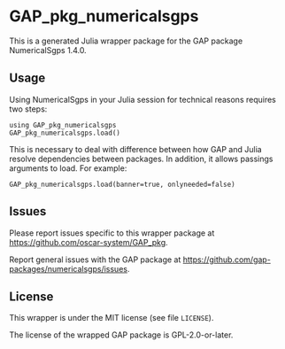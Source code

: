 # GAP_pkg_numericalsgps

This is a generated Julia wrapper package for the GAP package NumericalSgps 1.4.0.

## Usage

Using NumericalSgps in your Julia session for technical reasons requires two steps:

    using GAP_pkg_numericalsgps
    GAP_pkg_numericalsgps.load()

This is necessary to deal with difference between how GAP and Julia
resolve dependencies between packages. In addition, it allows passings
arguments to load. For example:

    GAP_pkg_numericalsgps.load(banner=true, onlyneeded=false)

## Issues

Please report issues specific to this wrapper package at <https://github.com/oscar-system/GAP_pkg>.

Report general issues with the GAP package at <https://github.com/gap-packages/numericalsgps/issues>.

## License

This wrapper is under the MIT license (see file `LICENSE`).

The license of the wrapped GAP package is GPL-2.0-or-later.
